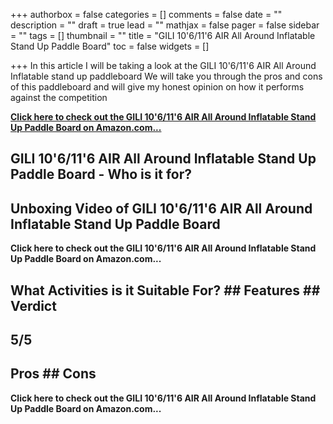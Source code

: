 +++
authorbox = false
categories = []
comments = false
date = ""
description = ""
draft = true
lead = ""
mathjax = false
pager = false
sidebar = ""
tags = []
thumbnail = ""
title = "GILI 10'6/11'6 AIR All Around Inflatable Stand Up Paddle Board"
toc = false
widgets = []

+++
In this article I will be taking a look at the GILI 10'6/11'6 AIR All Around Inflatable stand up paddleboard We will take you through the pros and cons of this paddleboard and will give my honest opinion on how it performs against the competition

[**Click here to check out the GILI 10'6/11'6 AIR All Around Inflatable Stand Up Paddle Board on Amazon.com...**](#)

## GILI 10'6/11'6 AIR All Around Inflatable Stand Up Paddle Board - Who is it for? 

## Unboxing Video of GILI 10'6/11'6 AIR All Around Inflatable Stand Up Paddle Board 

**Click here to check out the GILI 10'6/11'6 AIR All Around Inflatable Stand Up Paddle Board on Amazon.com...** 

## What Activities is it Suitable For? ## Features ## Verdict 

## 5/5 

## Pros ## Cons 

**Click here to check out the GILI 10'6/11'6 AIR All Around Inflatable Stand Up Paddle Board on Amazon.com...**
